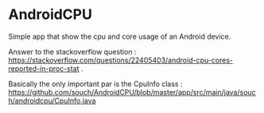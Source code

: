 # AndroidCPU
Simple app that show the cpu and core usage of an Android device.

Answer to the stackoverflow question : https://stackoverflow.com/questions/22405403/android-cpu-cores-reported-in-proc-stat .

Basically the only important par is the CpuInfo class : https://github.com/souch/AndroidCPU/blob/master/app/src/main/java/souch/androidcpu/CpuInfo.java
